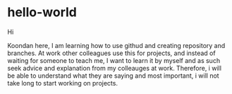 # hello-world

Hi 

Koondan here, I am learning how to use githud and creating repository and branches.
At work other colleagues use this for projects, and instead of waiting for someone to 
teach me, I want to learn it by myself and as such seek advice and explanation from 
my colleauges at work.  Therefore, i will be able to understand what they are saying 
and most important, i will not take long to start working on projects.
